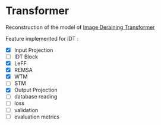 # Transformer

Reconstruction of the model of [Image Deraining Transformer](https://github.com/jiexiaou/IDT)

Feature implemented for IDT :

- [x] Input Projection
- [ ] IDT Block
- [x] LeFF
- [x] REMSA
- [x] WTM
- [ ] STM
- [x] Output Projection
- [ ] database reading
- [ ] loss
- [ ] validation
- [ ] evaluation metrics

